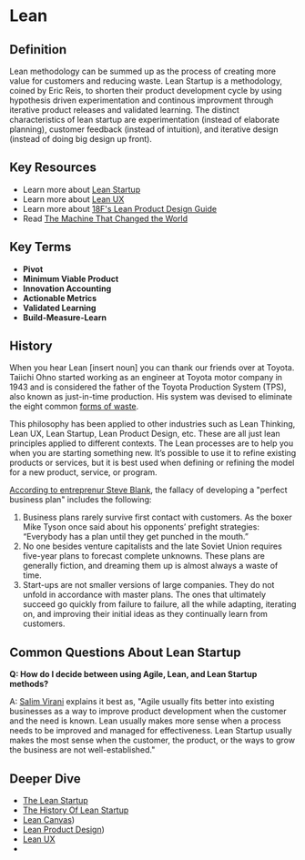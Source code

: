 # Lean 

## Definition

Lean methodology can be summed up as the process of creating more value for customers and reducing waste. Lean Startup is a methodology, coined by Eric Reis, to shorten their product development cycle by using hypothesis driven experimentation and continous improvment through iterative product releases and validated learning. The distinct characteristics of lean startup are experimentation (instead of elaborate planning), customer feedback (instead of intuition), and iterative design (instead of doing big design up front).


## Key Resources

* Learn more about [Lean Startup](http://theleanstartup.com/)
* Learn more about [Lean UX](http://www.jeffgothelf.com/blog/lean-ux-book/#sthash.wB4kI1nr.dpbs)
* Learn more about [18F's Lean Product Design Guide](https://pages.18f.gov/lean-product-design/)
* Read [The Machine That Changed the World](http://www.lean.org/Bookstore/ProductDetails.cfm?SelectedProductID=160)


## Key Terms

* **Pivot**
* **Minimum Viable Product**
* **Innovation Accounting**
* **Actionable Metrics**
* **Validated Learning**
* **Build-Measure-Learn**

## History

When you hear Lean [insert noun] you can thank our friends over at Toyota. Taiichi Ohno started working as an engineer at Toyota motor company in 1943 and is considered the father of the Toyota Production System (TPS), also known as just-in-time production. His system was devised to eliminate the eight common [forms of waste](https://www.isixsigma.com/dictionary/8-wastes-of-lean/).

This philosophy has been applied to other industries such as Lean Thinking, Lean UX, Lean Startup, Lean Product Design, etc. These are all just lean principles applied to different contexts. The Lean processes are to help you when you are starting something new. It’s possible to use it to refine existing products or services, but it is best used when defining or refining the model for a new product, service, or program.


[According to entreprenur Steve Blank](https://hbr.org/2013/05/why-the-lean-start-up-changes-everything), the fallacy of developing a "perfect business plan" includes the following: 

1. Business plans rarely survive first contact with customers. As the boxer Mike Tyson once said about his opponents’ prefight strategies: “Everybody has a plan until they get punched in the mouth.”
2. No one besides venture capitalists and the late Soviet Union requires five-year plans to forecast complete unknowns. These plans are generally fiction, and dreaming them up is almost always a waste of time.
3. Start-ups are not smaller versions of large companies. They do not unfold in accordance with master plans. The ones that ultimately succeed go quickly from failure to failure, all the while adapting, iterating on, and improving their initial ideas as they continually learn from customers.


## Common Questions About Lean Startup

**Q: How do I decide between using Agile, Lean, and Lean Startup methods?**

A: [Salim Virani](http://www.salimvirani.com/the-history-of-leanstartup-and-how-to-make-sense-of-it-all/) explains it best as, "Agile usually fits better into existing businesses as a way to improve product development when the customer and the need is known. Lean usually makes more sense when a process needs to be improved and managed for effectiveness. Lean Startup usually makes the most sense when the customer, the product, or the ways to grow the business are not well-established."


## Deeper Dive

* [The Lean Startup](http://theleanstartup.com/)
* [The History Of Lean Startup](http://www.salimvirani.com/the-history-of-leanstartup-and-how-to-make-sense-of-it-all/)
* [Lean Canvas](https://canvanizer.com/new/lean-canvas))
* [Lean Product Design](https://pages.18f.gov/lean-product-design/))
* [Lean UX](http://www.jeffgothelf.com/blog/lean-ux-book/#sthash.uRif9xAP.dpuf)
* 
